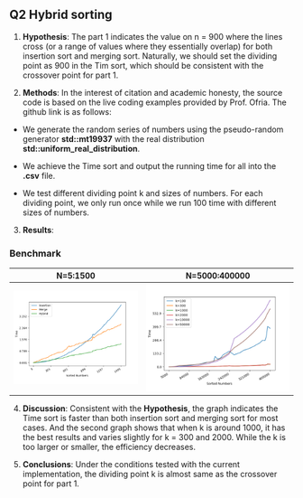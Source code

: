 ## Q2 Hybrid sorting
1. __Hypothesis__: The part 1 indicates the value on n = 900 where the lines cross (or a range of values where they essentially overlap) for both insertion sort and merging sort. Naturally, we should set the dividing point as 900 in the Tim sort, which should be consistent with the crossover point for part 1.



2. __Methods__: In the interest of citation and academic honesty, the source code is based on the live coding examples provided by Prof. Ofria. The github link is as follows:

- We generate the random series of numbers using the pseudo-random generator __std::mt19937__ with the real distribution __std::uniform_real_distribution__.

- We achieve the Time sort and output the running time for all into the __.csv__ file.

- We test different dividing point k and sizes of numbers. For each dividing point, we only run once while we run 100 time with different sizes of numbers. 

3. __Results__: 
### Benchmark
|   N=5:1500	|  N=5000:400000 	|
|---	|---	|
|  ![chirp](./hw4_1_1.png) 	| ![chirp](./hw4_2.png)  	|

4. __Discussion__: Consistent with the __Hypothesis__, the graph indicates the Time sort is faster than both insertion sort and merging sort for most cases. And the second graph shows that when k is around 1000, it has the best results and varies slightly for k = 300 and 2000. While the k is too larger or smaller, the efficiency decreases.

5. __Conclusions__: Under the conditions tested with the current implementation, the dividing point k is almost same as the crossover point for part 1.